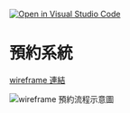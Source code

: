 [![Open in Visual Studio Code](https://classroom.github.com/assets/open-in-vscode-c66648af7eb3fe8bc4f294546bfd86ef473780cde1dea487d3c4ff354943c9ae.svg)](https://classroom.github.com/online_ide?assignment_repo_id=10066997&assignment_repo_type=AssignmentRepo)


# 預約系統

[wireframe 連結](https://whimsical.com/studio-reserve-system-E2fkP7Ypw9L6dCa5aeCUNU)

![wireframe 預約流程示意圖](https://i.imgur.com/l02MDCW.png)